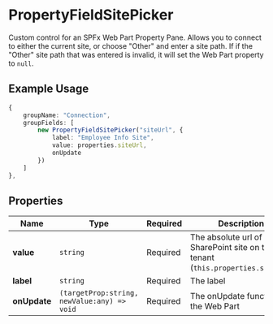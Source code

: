 # PropertyFieldSitePicker
Custom control for an SPFx Web Part Property Pane. Allows you to connect to either the current site, or choose "Other" and enter a site path. If if the "Other" site path that was entered is invalid, it will set the Web Part property to `null`.

## Example Usage
``` typescript
{
    groupName: "Connection",
    groupFields: [
        new PropertyFieldSitePicker("siteUrl", {
            label: "Employee Info Site",
            value: properties.siteUrl,
            onUpdate
        })
    ]
},
```

## Properties
| Name              | Type                      | Required  | Description |
|----               |----                       |----       |----         |
|**value**          | `string`                  | Required  | The absolute url of a SharePoint site on the tenant (`this.properties.siteUrl`)
|**label**          |`string`                   | Required  | The label
|**onUpdate**       |`(targetProp:string, newValue:any) => void` | Required | The onUpdate function for the Web Part